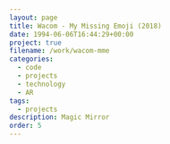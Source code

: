 ```yaml
---
layout: page
title: Wacom - My Missing Emoji (2018)
date: 1994-06-06T16:44:29+00:00
project: true
filename: /work/wacom-mme
categories:
  - code
  - projects
  - technology
  - AR
tags:
  - projects
description: Magic Mirror
order: 5
---
```


